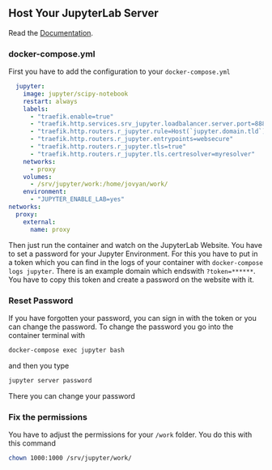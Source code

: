 ## Host Your JupyterLab Server
Read the [Documentation](https://github.com/jupyter/docker-stacks).

### docker-compose.yml
First you have to add the configuration to your `docker-compose.yml`
```yaml
  jupyter:
    image: jupyter/scipy-notebook
    restart: always
    labels:
      - "traefik.enable=true"
      - "traefik.http.services.srv_jupyter.loadbalancer.server.port=8888"
      - "traefik.http.routers.r_jupyter.rule=Host(`jupyter.domain.tld`)"
      - "traefik.http.routers.r_jupyter.entrypoints=websecure"
      - "traefik.http.routers.r_jupyter.tls=true"
      - "traefik.http.routers.r_jupyter.tls.certresolver=myresolver"
    networks:
      - proxy
    volumes:
      - /srv/jupyter/work:/home/jovyan/work/
    environment:
      - "JUPYTER_ENABLE_LAB=yes"
networks:
  proxy:
    external:
      name: proxy
```
Then just run the container and watch on the JupyterLab Website. You have to set a password
for your Jupyter Environment. For this you have to put in a token which you can find in the logs
of your container with `docker-compose logs jupyter`. There is an example domain which endswith
`?token=******`. You have to copy this token and create a password on the website with it.

### Reset Password
If you have forgotten your password, you can sign in with the token or you can change the
password. To change the password you go into the container terminal with
```bash
docker-compose exec jupyter bash
```
and then you type
```bash
jupyter server password
```
There you can change your password

### Fix the permissions
You have to adjust the permissions for your `/work` folder. You do this with this command
```bash
chown 1000:1000 /srv/jupyter/work/
```